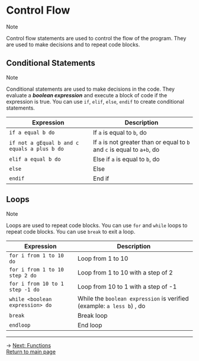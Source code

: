 # Control Flow
> [!NOTE]
> Control flow statements are used to control the flow of the program. They are used to make decisions and to repeat code blocks.

## Conditional Statements
> [!NOTE]
> Conditional statements are used to make decisions in the code. They evaluate a ***boolean expression*** and execute a block of code if the expression is true. You can use `if`, `elif`, `else`, `endif` to create conditional statements.

| Expression | Description |
|---|---|
| `if a equal b do` | If `a` is equal to `b`, do |
| `if not a gEqual b and c equals a plus b do` | If `a` is not greater than or equal to `b` and `c` is equal to `a+b`, do |
| `elif a equal b do` | Else if `a` is equal to `b`, do |
| `else` | Else |
| `endif` | End if |

## Loops
> [!NOTE]
> Loops are used to repeat code blocks. You can use `for` and `while` loops to repeat code blocks. You can use `break` to exit a loop.

| Expression | Description |
|---|---|
| `for i from 1 to 10 do` | Loop from 1 to 10 |
| `for i from 1 to 10 step 2 do` | Loop from 1 to 10 with a step of 2 |
| `for i from 10 to 1 step -1 do` | Loop from 10 to 1 with a step of -1 |
| `while <boolean expression> do` | While the `boolean expression` is verified (example: `a less b`) , do |
| `break` | Break loop |
| `endloop` | End loop |

---

-> [Next: Functions](functions.md)\
[Return to main page](README.md)